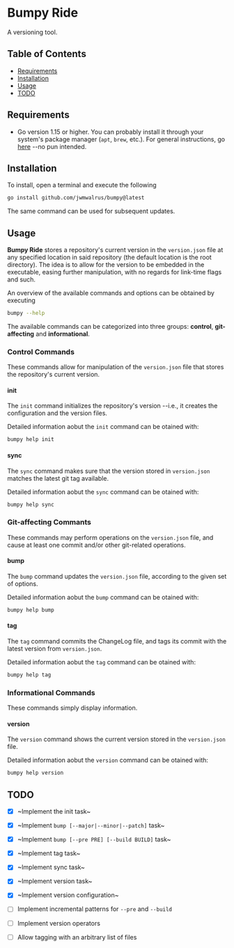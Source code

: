 Bumpy Ride
==========

A versioning tool.

## Table of Contents
* [Requirements](#requirements)
* [Installation](#installation)
* [Usage](#usage)
* [TODO](#todo)

## Requirements

* Go version 1.15 or higher. 
You can probably install it through your system's package manager (`apt`, `brew`, etc.). 
For general instructions, go [here](https://golang.org/doc/install) --no pun intended.

## Installation

To install, open a terminal and execute the following
```bash
go install github.com/jwmwalrus/bumpy@latest
```

The same command can be used for subsequent updates.

## Usage

**Bumpy Ride** stores a repository's current version in the `version.json` file at any specified location in said repository (the default location is the root directory). The idea is to allow for the version to be embedded in the executable, easing further manipulation, with no regards for link-time flags and such.

An overview of the available commands and options can be obtained by executing
```bash
bumpy --help
```

The available commands can be categorized into three groups: **control**, **git-affecting** and **informational**. 

### Control Commands

These commands allow for manipulation of the `version.json` file that stores the repository's current version.

#### init

The `init` command initializes the repository's version --i.e., it creates the configuration and the version files.

Detailed information aobut the `init` command can be otained with:
```bash
bumpy help init
```

#### sync

The `sync` command makes sure that the version stored in `version.json` matches the latest git tag available.

Detailed information aobut the `sync` command can be otained with:
```bash
bumpy help sync
```

### Git-affecting Commants

These commands may perform operations on the `version.json` file, and cause at least one commit and/or other git-related operations.

#### bump

The `bump` command updates the `version.json` file, according to the given set of options.

Detailed information aobut the `bump` command can be otained with:
```bash
bumpy help bump
```

#### tag

The `tag` command commits the ChangeLog file, and tags its commit with the latest version from `version.json`.

Detailed information aobut the `tag` command can be otained with:
```bash
bumpy help tag
```

### Informational Commands

These commands simply display information.

#### version

The `version` command shows the current version stored in the `version.json` file.

Detailed information aobut the `version` command can be otained with:
```bash
bumpy help version
```


## TODO

- [x] ~Implement the init task~
- [x] ~Implement `bump [--major|--minor|--patch]` task~
- [x] ~Implement `bump [--pre PRE] [--build BUILD]` task~
- [x] ~Implement tag task~
- [x] ~Implement sync task~
- [x] ~Implement version task~
- [x] ~Implement version configuration~
- [ ] Implement incremental patterns for `--pre` and `--build`
- [ ] Implement version operators
- [ ] Allow tagging with an arbitrary list of files

